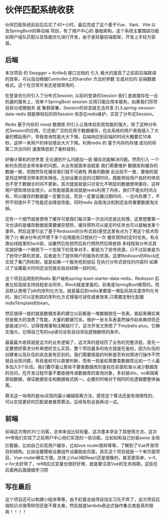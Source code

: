 #  伙伴匹配系统收获

伙伴匹配系统前前后后花了40+小时，最后完成了这个基于Vue、Vant、Vite 以及SpringBoot的移动端 项目，有了用户中心的 基础架构，这个系统主要围绕功能如用户组队匹配以及性能优化进行开发，由于是轻量前端框架，开发上手较为容易。

## 后端
本次项目 的 Swagger + Knife4j 接口文档的 引入 极大的提高了之前前后端联调的效率，可以自动根据Controller上的handler 方法的参数 生成对应的 前端数据格式。这个在日常开发还是很常用的.

在登录优化时引入了分布式Session, 以前的登录的Session 我们 是直接存在一台机器的服务上，但单个SpringBoot session 应用只能应用本服务。如果我们将项目拆分成微服务 或 集群部署，Session的状态就无法共享,引入spring-session-data-redis 就能够轻松的将Session 信息在redis维护，实现了分布式Session。

Redis 基于内存的 nosql 数据库 的引入让我体验到其性能的强大，除了这种分布式Session的应用，它还能广泛的应用于数据缓存，在此系统的用户表我插入了大量的模拟用户，导致查询性能大大下降，后端响应到前端的时间大概要花10来秒。这样一来用户的体验感会大大下降。利用redis 的 基于内存的存储 成功的将 第二次访问的 速度降低到了毫秒级别。

好像计算机的世界里 无论遇到什么问题加一层 缓存总能解决问题。然而引入 一个新的东西总会带来新的问题。从业务层面来说就是 我们需要维护 数据库和缓存的数据一致，但既然存在缓存我们就不可避免 两者的数据 会出现不一致，要做的就是将这种情况带来损失降低，比如设置合适的过期时间，既能带给用户良好的体验也不至于数据长时间不更新。其次就是就是只对变化不明显的数据使用缓存，这样用户感知体验会很少。从性能层面来说就是redis利用了内存，我们不能长时间占有，所以缓存的数据量一定要合适，而且一定要设置过期时间，一旦内存爆了，不然不但提升不了性能还会降低性能，同时redis 自我淘汰机制还会将重要数据淘汰掉。

还有一个细节就是使用了缓存可是我们每次第一次访问还是比较慢，这里想要第一次也读的是缓存数据就需要缓存预热，缓存预热可以是定时任务也可以是触发某个事件。然后这里引出了基于Redisson的分布式锁(感觉这里有点为了用这个技术而用了🙄) 解决分布式环境下多个应用服务只想执行一次 缓存预热的定时任务。有点类似线程里的lock锁，设置然后抢锁然后执行预热然后释放锁.多线程和分布式其实就好像一个微观下一个宏观下的竞争对手，都是为了抢夺资源，只不过前者是为了抢夺计算机资源，后者是为了提供用户的服务的资源。这里Redisson的Rlock还实现了看门狗机制，就是如果一个服务抢到锁后 在执行分布式锁住的内容时 如果过了设置最大时间还没完就会自动续期一段时间。

这个项目运用到的Redis 客户端有spring-boot-starter-data-redis、Redisson 后者比较高级支持线程安全同步。Rlock就是里面的。前者是SpringBoot推荐的。而且默认使用了jdk的序列化方法，就是最后到redis里都是一堆乱码其实是序列化号的，我们可以定制其的序列化方式增强可读性或者效率,只需要定制化配置redisTemplate的bean。

然后值得一提的就是数据库表的建立以前都是一堆数据放在一张表，查起来确实爽但是极大的浪费了性能，大量的数据冗余。维护一张关系表虽然操作起来麻烦但还是能减少IO，记得使用事物注解就行了。这次开发又熟悉了下mybatis plus。它确实强大。记得自己写的sql语句没有自动添加逻辑删除的条件。


最最最大收获就是这次的业务逻辑了，这次真的是经历了业务的完整流程，首先一定要想好需求分析再想好怎么实现，整个项目最多的地方就是在鉴权，因为队伍的创建者以及队伍的状态是有区别的。我们需要层层的判断是否有权限进行操作不然就会出现问题，有些鉴权可以直接判断，而有一些鉴权需要查数据库比如一个人最多加入5个队伍，我们要尽量让那些不要查数据库的鉴权在前面检查以减少数据库的访问。在开发过程尽量不要直接传递数据库的查询对象，多封装dto，vo来隔离原始数据，保证数据安全和数据格式统一。必要的时候对于相同的也逻辑要整体抽离。

算法这一块用的是dp实现的最小编辑距离方法，感觉这个算法还是有局限性的，可以实现更好的匹配或者推荐算法，后续有机会我再试一试。


## 前端
前端这次用的3V三剑客，总体来说比较轻量，这次基本学会了其使用方法，这次🐟带我们实现了之前用户中心他们实现的一些功能，比如如和自己封装axios 全局拦截器，比如自己实现用户缓存，比如vue router跳转等等，了解到了Vue开发项目的结构，比如设置模板设置组件设置路由页面，其实这个项目就是一个单页面项目，Vue-router确实方便。总体上Vue3和React还是很像的，甚至更简单，v-if，v-for太好用了，ref响应式变量也很好好用，就是要注意Vue的生命周期，这些在后面再后面细细学习把

## 写在最后
这个项目还可以构建小程序等等，由于赶着总结项目找实习先不弄了，这次项目后端知识点很零碎但还是不算太难，然后就是lambda表达式操作集合类是真的很爽！！！！